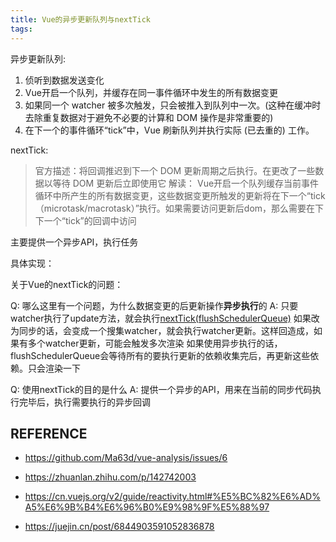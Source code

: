 ```yaml
---
title: Vue的异步更新队列与nextTick
tags:
---
```


异步更新队列:

  1. 侦听到数据发送变化
  2. Vue开启一个队列，并缓存在同一事件循环中发生的所有数据变更
  3. 如果同一个 watcher 被多次触发，只会被推入到队列中一次。(这种在缓冲时去除重复数据对于避免不必要的计算和 DOM 操作是非常重要的)
  4. 在下一个的事件循环“tick”中，Vue 刷新队列并执行实际 (已去重的) 工作。

nextTick:

  > 官方描述：将回调推迟到下一个 DOM 更新周期之后执行。在更改了一些数据以等待 DOM 更新后立即使用它
  > 解读：
  > Vue开启一个队列缓存当前事件循环中所产生的所有数据变更，这些数据变更所触发的更新将在下一个“tick（microtask/macrotask）”执行。如果需要访问更新后dom，那么需要在下下一个“tick”的回调中访问

  主要提供一个异步API，执行任务

  具体实现：



关于Vue的nextTick的问题：


Q: 哪么这里有一个问题，为什么数据变更的后更新操作**异步执行**的
A: 
  只要watcher执行了update方法，就会执行[nextTick(flushSchedulerQueue)](https://github.com/vuejs/vue/blob/dev/src/core/observer/scheduler.js#L164-L190)
  如果改为同步的话，会变成一个搜集watcher，就会执行watcher更新。这样回造成，如果有多个watcher更新，可能会触发多次渲染
  如果使用异步执行的话，flushSchedulerQueue会等待所有的要执行更新的依赖收集完后，再更新这些依赖。只会渲染一下



Q: 使用nextTick的目的是什么
A: 提供一个异步的API，用来在当前的同步代码执行完毕后，执行需要执行的异步回调



## REFERENCE

- https://github.com/Ma63d/vue-analysis/issues/6

- https://zhuanlan.zhihu.com/p/142742003

- https://cn.vuejs.org/v2/guide/reactivity.html#%E5%BC%82%E6%AD%A5%E6%9B%B4%E6%96%B0%E9%98%9F%E5%88%97

- https://juejin.cn/post/6844903591052836878
